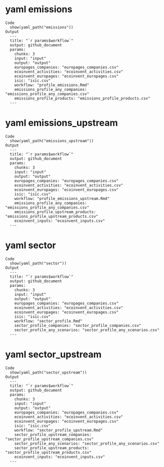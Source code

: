 # yaml emissions

    Code
      show(yaml_path("emissions"))
    Output
      ---
      title: "`r params$workflow`"
      output: github_document
      params:
        chunks: 3
        input: "input"
        output: "output"
        europages_companies: "europages_companies.csv"
        ecoinvent_activities: "ecoinvent_activities.csv"
        ecoinvent_europages: "ecoinvent_europages.csv"
        isic: "isic.csv"
        workflow: "profile_emissions.Rmd"
        emissions_profile_any_companies: "emissions_profile_any_companies.csv"
        emissions_profile_products: "emissions_profile_products.csv"
      ---

# yaml emissions_upstream

    Code
      show(yaml_path("emissions_upstream"))
    Output
      ---
      title: "`r params$workflow`"
      output: github_document
      params:
        chunks: 3
        input: "input"
        output: "output"
        europages_companies: "europages_companies.csv"
        ecoinvent_activities: "ecoinvent_activities.csv"
        ecoinvent_europages: "ecoinvent_europages.csv"
        isic: "isic.csv"
        workflow: "profile_emissions_upstream.Rmd"
        emissions_profile_any_companies: "emissions_profile_any_companies.csv"
        emissions_profile_upstream_products: "emissions_profile_upstream_products.csv"
        ecoinvent_inputs: "ecoinvent_inputs.csv"
      ---

# yaml sector

    Code
      show(yaml_path("sector"))
    Output
      ---
      title: "`r params$workflow`"
      output: github_document
      params:
        chunks: 3
        input: "input"
        output: "output"
        europages_companies: "europages_companies.csv"
        ecoinvent_activities: "ecoinvent_activities.csv"
        ecoinvent_europages: "ecoinvent_europages.csv"
        isic: "isic.csv"
        workflow: "sector_profile.Rmd"
        sector_profile_companies: "sector_profile_companies.csv"
        sector_profile_any_scenarios: "sector_profile_any_scenarios.csv"
      ---

# yaml sector_upstream

    Code
      show(yaml_path("sector_upstream"))
    Output
      ---
      title: "`r params$workflow`"
      output: github_document
      params:
        chunks: 3
        input: "input"
        output: "output"
        europages_companies: "europages_companies.csv"
        ecoinvent_activities: "ecoinvent_activities.csv"
        ecoinvent_europages: "ecoinvent_europages.csv"
        isic: "isic.csv"
        workflow: "sector_profile_upstream.Rmd"
        sector_profile_upstream_companies: "sector_profile_upstream_companies.csv"
        sector_profile_any_scenarios: "sector_profile_any_scenarios.csv"
        sector_profile_upstream_products: "sector_profile_upstream_products.csv"
        ecoinvent_inputs: "ecoinvent_inputs.csv"
      ---

